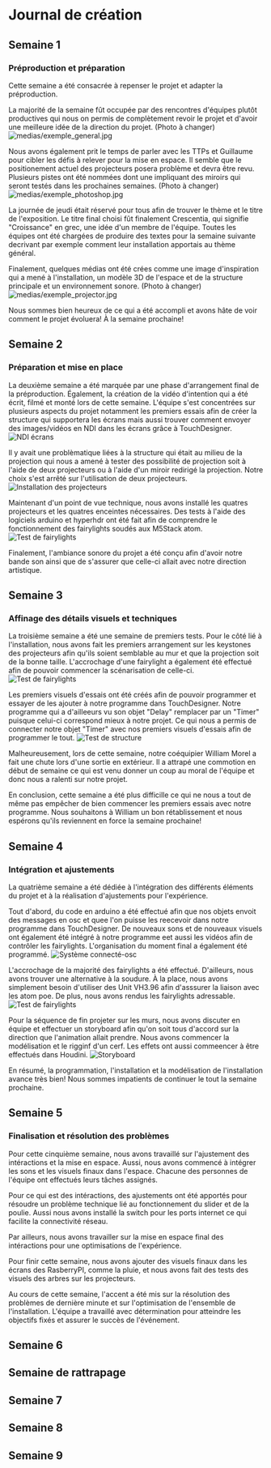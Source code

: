 # Journal de création

## Semaine 1
### Préproduction et préparation

Cette semaine a été consacrée à repenser le projet et adapter la préproduction.

La majorité de la semaine fût occupée par des rencontres d'équipes plutôt productives qui nous on permis de complètement revoir le projet et d'avoir une meilleure idée de la direction du projet.
(Photo à changer)
![medias/exemple_general.jpg](https://github.com/Iteration6/Effet-Papillon/blob/bff25fd46ef8aaab2b5f28a35b97eb95d7b22ec0/docs/journaux/medias/bolduc_s1_brainstorm.jpg)

Nous avons également prit le temps de parler avec les TTPs et Guillaume pour cibler les défis à relever pour la mise en espace. Il semble que le positionement actuel des projecteurs posera problème et devra être revu. Plusieurs pistes ont été nommées dont une impliquant des miroirs qui seront testés dans les prochaines semaines.
(Photo à changer)
![medias/exemple_photoshop.jpg](https://github.com/Iteration6/Effet-Papillon/blob/bff25fd46ef8aaab2b5f28a35b97eb95d7b22ec0/docs/journaux/medias/grand_studio_setup_01.jpg)

La journée de jeudi était réservé pour tous afin de trouver le thème et le titre de l'exposition. Le titre final choisi fût finalement Crescentia, qui signifie "Croissance" en grec, une idée d'un membre de l'équipe. Toutes les équipes ont été chargées de produire des textes pour la semaine suivante decrivant par exemple comment leur installation apportais au thème général.

Finalement, quelques médias ont été crées comme une image d'inspiration qui a mené à l'installation, un modèle 3D de l'espace et de la structure principale et un environnement sonore.
(Photo à changer)
![medias/exemple_projector.jpg](https://github.com/Iteration6/Effet-Papillon/blob/bff25fd46ef8aaab2b5f28a35b97eb95d7b22ec0/docs/journaux/medias/art_petit_studio.png)

Nous sommes bien heureux de ce qui a été accompli et avons hâte de voir comment le projet évoluera! À la semaine prochaine!

## Semaine 2
### Préparation et mise en place

La deuxième semaine a été marquée par une phase d'arrangement final de la préproduction. Également, la création de la vidéo d'intention qui a été écrit, filmé et monté lors de cette semaine. L'équipe s'est concentrées sur plusieurs aspects du projet notamment les premiers essais afin de créer la structure qui supportera les écrans mais aussi trouver comment envoyer des images/vidéos en NDI dans les écrans grâce à TouchDesigner.
![NDI écrans](medias/pi-ndi.jpg)

Il y avait une problèmatique liées à la structure qui était au milieu de la projection qui nous a amené à tester des possibilité de projection soit à l'aide de deux projecteurs ou à l'aide d'un miroir redirigé la projection. Notre choix s'est arrêté sur l'utilisation de deux projecteurs.
![Installation des projecteurs](medias/instal-projecteurs.jpg)

Maintenant d'un point de vue technique, nous avons installé les quatres projecteurs et les quatres enceintes nécessaires. Des tests à l'aide des logiciels arduino et hyperhdr ont été fait afin de comprendre le fonctionnement des fairylights soudés aux M5Stack atom.
![Test de fairylights](medias/fairylight1.jpg)

Finalement, l'ambiance sonore du projet a été conçu afin d'avoir notre bande son ainsi que de s'assurer que celle-ci allait avec notre direction artistique.

## Semaine 3
### Affinage des détails visuels et techniques

La troisième semaine a été une semaine de premiers tests. Pour le côté lié à l'installation, nous avons fait les premiers arrangement sur les keystones des projecteurs afin qu'ils soient semblable au mur et que la projection soit de la bonne taille. L'accrochage d'une fairylight a également été effectué afin de pouvoir commencer la scénarisation de celle-ci.
![Test de fairylights](medias/une_fairylight.jpg)

Les premiers visuels d'essais ont été créés afin de pouvoir programmer et essayer de les ajouter à notre programme dans TouchDesigner. Notre programme qui a d'ailleeurs vu son objet "Delay" remplacer par un "Timer" puisque celui-ci correspond mieux à notre projet. Ce qui nous a permis de connecter notre objet "Timer" avec nos premiers visuels d'essais afin de programmer le tout.
![Test de structure](medias/structure-test.jpg)

Malheureusement, lors de cette semaine, notre coéquipier William Morel a fait une chute lors d'une sortie en extérieur. Il a attrapé une commotion en début de semaine ce qui est venu donner un coup au moral de l'équipe et donc nous a ralenti sur notre projet. 

En conclusion, cette semaine a été plus difficille ce qui ne nous a tout de même pas empêcher de bien commencer les premiers essais avec notre programme. Nous souhaitons à William un bon rétablissement et nous espérons qu'ils reviennent en force la semaine prochaine!

## Semaine 4
### Intégration et ajustements

La quatrième semaine a été dédiée à l'intégration des différents éléments du projet et à la réalisation d'ajustements pour l'expérience.

Tout d'abord, du code en arduino a été effectué afin que nos objets envoit des messages en osc et quee l'on puisse les reecevoir dans notre programme dans TouchDesigner. De nouveaux sons et de nouveaux visuels ont également été intégré à notre programme eet aussi les vidéos afin de contrôler les fairylights. L'organisation du moment final a également été programmé.
![Système connecté-osc](medias/bolduc_semaine4_1.png)

L'accrochage de la majorité des fairylights a été effectué. D'ailleurs, nous avons trouver une alternative à la soudure. À la place, nous avons simplement besoin d'utiliser des Unit VH3.96 afin d'asssurer la liaison avec les atom poe. De plus, nous avons rendus les fairylights adressable.
![Test de fairylights](medias/fairylight_accrocher.jpg)

Pour la séquence de fin projeter sur les murs, nous avons discuter en équipe et effectuer un storyboard afin qu'on soit tous d'accord sur la direction que l'animation allait prendre. Nous avons commencer la modélisation et le rigginf d'un cerf. Les effets ont aussi commeencer à être effectués dans Houdini.
![Storyboard](../journaux/medias/storyboard.png)

En résumé, la programmation, l'installation et la modélisation de l'installation avance très bien! Nous sommes impatients de continuer le tout la semaine prochaine.

## Semaine 5
### Finalisation et résolution des problèmes

Pour cette cinquième semaine, nous avons travaillé sur l'ajustement des intéractions et la mise en espace. Aussi, nous avons commencé à intégrer les sons et les visuels finaux dans l'espace. Chacune des personnes de l'équipe ont effectués leurs tâches assignés.

Pour ce qui est des intéractions, des ajustements ont été apportés pour résoudre un problème technique lié au fonctionnement du slider et de la poulie. Aussi nous avons installé la switch pour les ports internet ce qui facilite la connectivité réseau.

Par ailleurs, nous avons travailler sur la mise en espace final des intéractions pour une optimisations de l'expérience.

Pour finir cette semaine, nous avons ajouter des visuels finaux dans les écrans des RasberryPI, comme la pluie, et nous avons fait des tests des visuels des arbres sur les projecteurs.

Au cours de cette semaine, l'accent a été mis sur la résolution des problèmes de dernière minute et sur l'optimisation de l'ensemble de l'installation. L'équipe a travaillé avec détermination pour atteindre les objectifs fixés et assurer le succès de l'événement.

## Semaine 6


## Semaine de rattrapage

## Semaine 7

## Semaine 8

## Semaine 9






